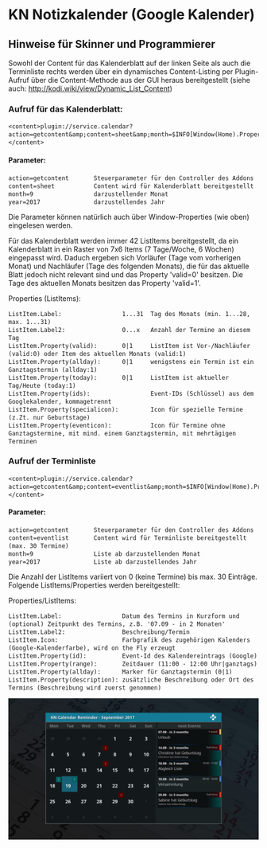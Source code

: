 <h1>KN Notizkalender (Google Kalender)</h1>
<h2>Hinweise für Skinner und Programmierer</h2>

Sowohl der Content für das Kalenderblatt auf der linken Seite als auch die Terminliste rechts werden über ein dynamisches Content-Listing per Plugin-Aufruf über die Content-Methode aus der GUI heraus bereitgestellt (siehe auch: http://kodi.wiki/view/Dynamic_List_Content)

<h3>Aufruf für das Kalenderblatt:</h3>

```
<content>plugin://service.calendar?action=getcontent&amp;content=sheet&amp;month=$INFO[Window(Home).Property(calendar_month)]&amp;year=$INFO[Window(Home).Property(calendar_year)]</content>
```


<h4>Parameter:</h4>

```
action=getcontent       Steuerparameter für den Controller des Addons
content=sheet           Content wird für Kalenderblatt bereitgestellt
month=9                 darzustellender Monat
year=2017               darzustellendes Jahr
```



Die Parameter können natürlich auch über Window-Properties (wie oben) eingelesen werden.

Für das Kalenderblatt werden immer 42 ListItems bereitgestellt, da ein Kalenderblatt in ein Raster von 7x6 Items (7 Tage/Woche, 6 Wochen) eingepasst wird. Daduch ergeben sich Vorläufer (Tage vom vorherigen Monat) und Nachläufer (Tage des folgenden Monats), die für das aktuelle Blatt jedoch nicht relevant sind und das Property 'valid=0' besitzen. Die Tage des aktuellen Monats besitzen das Property 'valid=1'.

Properties (ListItems):

```
ListItem.Label:                 1...31  Tag des Monats (min. 1...28, max. 1...31)
ListItem.Label2:                0...x   Anzahl der Termine an diesem Tag
ListItem.Property(valid):       0|1     ListItem ist Vor-/Nachläufer (valid:0) oder Item des aktuellen Monats (valid:1)
ListItem.Property(allday):      0|1     wenigstens ein Termin ist ein Ganztagstermin (allday:1)
ListItem.Property(today):       0|1     ListItem ist aktueller Tag/Heute (today:1)
ListItem.Property(ids):                 Event-IDs (Schlüssel) aus dem Googlekalender, kommagetrennt
ListItem.Property(specialicon):         Icon für spezielle Termine (z.Zt. nur Geburtstage)
ListItem.Property(eventicon):           Icon für Termine ohne Ganztagstermine, mit mind. einem Ganztagstermin, mit mehrtägigen Terminen
```

<h3>Aufruf der Terminliste</h3>

```
<content>plugin://service.calendar?action=getcontent&amp;content=eventlist&amp;month=$INFO[Window(Home).Property(calendar_month)]&amp;year=$INFO[Window(Home).Property(calendar_year)]</content>

```

<h4>Parameter:</h4>

```
action=getcontent       Steuerparameter für den Controller des Addons
content=eventlist       Content wird für Terminliste bereitgestellt (max. 30 Termine)
month=9                 Liste ab darzustellenden Monat
year=2017               Liste ab darzustellendes Jahr
```

Die Anzahl der ListItems variiert von 0 (keine Termine) bis max. 30 Einträge. Folgende ListItems/Properties werden bereitgestellt:

Properties/ListItems:

```
ListItem.Label:                 Datum des Termins in Kurzform und (optional) Zeitpunkt des Termins, z.B. '07.09 - in 2 Monaten'
ListItem.Label2:                Beschreibung/Termin
ListItem.Icon:                  Farbgrafik des zugehörigen Kalenders (Google-Kalenderfarbe), wird on the Fly erzeugt
ListItem.Property(id):          Event-Id des Kalendereintrags (Google)
ListItem.Property(range):       Zeitdauer (11:00 - 12:00 Uhr|ganztags)
ListItem.Property(allday):      Marker für Ganztagstermin (0|1)
ListItem.Property(description): zusätzliche Beschreibung oder Ort des Termins (Beschreibung wird zuerst genommen)

```

![](resources/screenshots/screenshot_01.png)